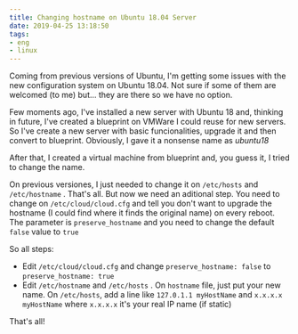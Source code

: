 ```yaml
---
title: Changing hostname on Ubuntu 18.04 Server
date: 2019-04-25 13:18:50
tags:
- eng
- linux
---
```


Coming from previous versions of Ubuntu, I'm getting some issues with the new configuration system on Ubuntu 18.04. Not sure if some of them are welcomed (to me) but...  they are there so we have no option.

Few moments ago, I've installed a new server with Ubuntu 18 and, thinking in future, I've created a blueprint on VMWare I could reuse for new servers. So I've create a new server with basic funcionalities, upgrade it and then convert to blueprint. Obviously, I gave it a nonsense name as _ubuntu18_

After that, I created a virtual machine from blueprint and, you guess it, I tried to change the name.

On previous versiones, I just needed to change it on `/etc/hosts` and `/etc/hostname` . That's all. But now we need an aditional step.  You need to change on `/etc/cloud/cloud.cfg` and tell you don't want to upgrade the hostname (I could find where it finds the original name) on every reboot. The parameter is `preserve_hostname` and you need to change the default `false` value to `true`

So all steps:

- Edit `/etc/cloud/cloud.cfg` and change `preserve_hostname: false` to `preserve_hostname: true`
- Edit `/etc/hostname` and `/etc/hosts` .  On `hostname` file, just put your new name. On `/etc/hosts`, add a line like `127.0.1.1 myHostName` and `x.x.x.x myHostName` where `x.x.x.x` it's your real IP name (if static)


That's all!



